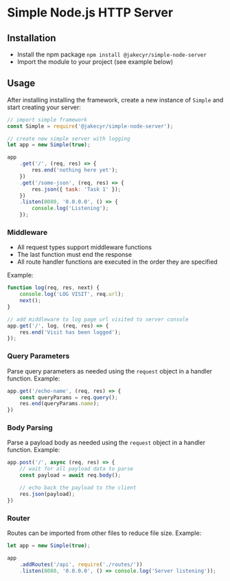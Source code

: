 # Simple Node.js HTTP Server

## Installation

* Install the npm package `npm install @jakecyr/simple-node-server`
* Import the module to your project (see example below)

## Usage

After installing installing the framework, create a new instance of `Simple` and start creating your server:

```javascript
// import simple framework
const Simple = require('@jakecyr/simple-node-server');

// create new simple server with logging
let app = new Simple(true);

app
    .get('/', (req, res) => {
        res.end('nothing here yet');
    })
    .get('/some-json', (req, res) => {
        res.json({ task: 'Task 1' });
    })
    .listen(8080, '0.0.0.0', () => {
        console.log('Listening');
    });
```

### Middleware

* All request types support middleware functions
* The last function must end the response
* All route handler functions are executed in the order they are specified

Example:
```javascript
function log(req, res, next) {
    console.log('LOG VISIT', req.url);
    next();
}

// add middleware to log page url visited to server console
app.get('/', log, (req, res) => {
    res.end('Visit has been logged');
});
```

### Query Parameters

Parse query parameters as needed using the `request` object in a handler function. Example:

```javascript
app.get('/echo-name', (req, res) => {
    const queryParams = req.query();
    res.end(queryParams.name);
})
```

### Body Parsing

Parse a payload body as needed using the `request` object in a handler function. Example:

```javascript
app.post('/', async (req, res) => {
    // wait for all payload data to parse
    const payload = await req.body();

    // echo back the payload to the client
    res.json(payload);
})
```


### Router

Routes can be imported from other files to reduce file size. Example:

```javascript
let app = new Simple(true);

app
    .addRoutes('/api', require('./routes/'))
    .listen(8080, '0.0.0.0', () => console.log('Server listening'));
```
